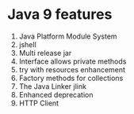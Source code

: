 # Java 9 features

1. Java Platform Module System
2. jshell 
3. Multi release jar
4. Interface allows private methods
5. try with resources enhancement
6. Factory methods for collections
7. The Java Linker jlink
8. Enhanced deprecation
9. HTTP Client

